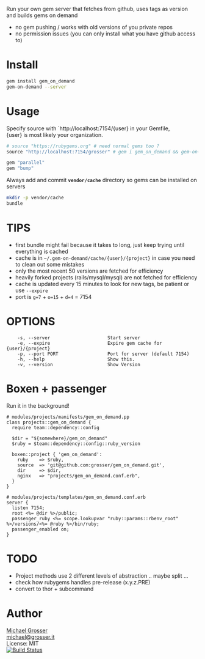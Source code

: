 Run your own gem server that fetches from github, uses tags as version and builds gems on demand

 - no gem pushing / works with old versions of you private repos
 - no permission issues (you can only install what you have github access to)

Install
=======

```Bash
gem install gem_on_demand
gem-on-demand --server
```

Usage
=====
Specify source with `http://localhost:7154/{user} in your Gemfile,<br/>
{user} is most likely your organization.

```Ruby
# source "https://rubygems.org" # need normal gems too ?
source "http://localhost:7154/grosser" # gem i gem_on_demand && gem-on-demand --server

gem "parallel"
gem "bump"
```

Always add and commit **`vendor/cache`** directory so gems can be installed on servers
```Bash
mkdir -p vendor/cache
bundle
```

TIPS
====
 - first bundle might fail because it takes to long, just keep trying until everything is cached
 - cache is in `~/.gem-on-demand/cache/{user}/{project}` in case you need to clean out some mistakes
 - only the most recent 50 versions are fetched for efficiency
 - heavily forked projects (rails/mysql/mysql) are not fetched for efficiency
 - cache is updated every 15 minutes to look for new tags, be patient or use `--expire`
 - port is `g=7` + `o=15` + `d=4` = 7154

OPTIONS
=======

```
    -s, --server                     Start server
    -e, --expire                     Expire gem cache for {user}/{project}
    -p, --port PORT                  Port for server (default 7154)
    -h, --help                       Show this.
    -v, --version                    Show Version
```

Boxen + passenger
=================

Run it in the background!

```Puppet
# modules/projects/manifests/gem_on_demand.pp
class projects::gem_on_demand {
  require team::dependency::config

  $dir = "${somewhere}/gem_on_demand"
  $ruby = $team::dependency::config::ruby_version

  boxen::project { 'gem_on_demand':
    ruby    => $ruby,
    source  => 'git@github.com:grosser/gem_on_demand.git',
    dir     => $dir,
    nginx   => "projects/gem_on_demand.conf.erb",
  }
}
```

```Nginx
# modules/projects/templates/gem_on_demand.conf.erb
server {
  listen 7154;
  root <%= @dir %>/public;
  passenger_ruby <%= scope.lookupvar "ruby::params::rbenv_root" %>/versions/<%= @ruby %>/bin/ruby;
  passenger_enabled on;
}
```

TODO
====
 - Project methods use 2 different levels of abstraction .. maybe split ...
 - check how rubygems handles pre-release (x.y.z.PRE)
 - convert to thor + subcommand

Author
======

[Michael Grosser](http://grosser.it)<br/>
michael@grosser.it<br/>
License: MIT<br/>
[![Build Status](https://travis-ci.org/grosser/gem_on_demand.png)](https://travis-ci.org/grosser/gem_on_demand)
